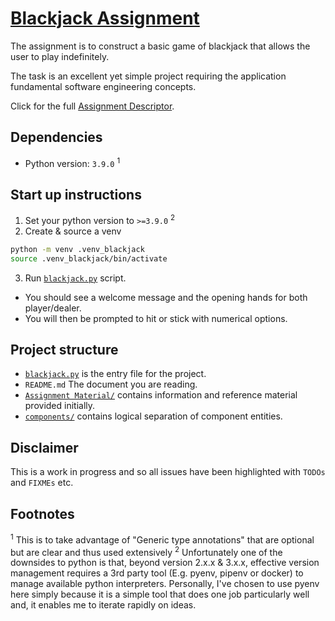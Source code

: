 # [Blackjack Assignment][1]

The assignment is to construct a basic game of blackjack that allows the 
user to play indefinitely.

The task is an excellent yet simple project requiring the application 
fundamental software engineering concepts.

Click for the full [Assignment Descriptor].


## Dependencies
* Python version: `3.9.0` <sup>1</sup>


## Start up instructions
1. Set your python version to `>=3.9.0` <sup>2</sup>
2. Create & source a venv
```bash
python -m venv .venv_blackjack
source .venv_blackjack/bin/activate
```
3. Run [`blackjack.py`](blackjack.py) script.
- You should see a welcome message and the opening hands for both 
 player/dealer.
- You will then be prompted to hit or stick with numerical options.


## Project structure
- [`blackjack.py`](blackjack.py) is the entry file for the project.
- `README.md` The document you are reading.
- [`Assignment Material/`](Assignment%20Material) contains information and 
reference material provided initially.
- [`components/`](components) contains logical separation of component 
  entities.


## Disclaimer
This is a work in progress and so all issues have been highlighted with 
`TODOs` and `FIXMEs` etc.


## Footnotes
<sup>1</sup> This is to take advantage of "Generic type annotations" that 
are optional but are clear and thus used extensively
<sup>2</sup> Unfortunately one of the downsides to python is that, beyond 
version 2.x.x & 3.x.x, effective version management requires a 3rd party 
tool (E.g. pyenv, pipenv or docker) to manage available python interpreters. 
Personally, I've chosen to use pyenv here simply because it is a simple tool 
that does one job particularly well and, it enables me to iterate rapidly on 
ideas.


[1]: https://en.wikipedia.org/wiki/Blackjack "Blackjack Wiki"
[Assignment Descriptor]: Assignment%20Material/Assignment%202%20-%20Descriptor.pdf

